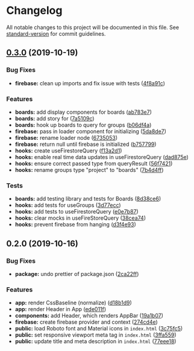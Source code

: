 # Changelog

All notable changes to this project will be documented in this file. See [standard-version](https://github.com/conventional-changelog/standard-version) for commit guidelines.

## [0.3.0](https://github.com/getcorgi/corgi/compare/v0.2.0...v0.3.0) (2019-10-19)


### Bug Fixes

* **firebase:** clean up imports and fix issue with tests ([4f8a91c](https://github.com/getcorgi/corgi/commit/4f8a91c))


### Features

* **boards:** add display components for boards ([ab783e7](https://github.com/getcorgi/corgi/commit/ab783e7))
* **boards:** add story for <Boards /> ([7a5109c](https://github.com/getcorgi/corgi/commit/7a5109c))
* **boards:** hook up boards to query for groups ([b06df4a](https://github.com/getcorgi/corgi/commit/b06df4a))
* **firebase:** pass in loader component for initializing ([5da8de7](https://github.com/getcorgi/corgi/commit/5da8de7))
* **firebase:** rename loader node ([6735053](https://github.com/getcorgi/corgi/commit/6735053))
* **firebase:** return null until firebase is initialized ([b757799](https://github.com/getcorgi/corgi/commit/b757799))
* **hooks:** create useFirestoreQuery ([f13a2d1](https://github.com/getcorgi/corgi/commit/f13a2d1))
* **hooks:** enable real time data updates in useFirestoreQuery ([dad875e](https://github.com/getcorgi/corgi/commit/dad875e))
* **hooks:** ensure correct passed type from queryResult ([56f7421](https://github.com/getcorgi/corgi/commit/56f7421))
* **hooks:** rename groups type "project" to "boards" ([7b4d4ff](https://github.com/getcorgi/corgi/commit/7b4d4ff))


### Tests

* **boards:** add testing library and tests for Boards ([8d38ce6](https://github.com/getcorgi/corgi/commit/8d38ce6))
* **hooks:** add tests for useGroups ([3d77ecc](https://github.com/getcorgi/corgi/commit/3d77ecc))
* **hooks:** add tests to useFirestoreQuery ([e0e7b87](https://github.com/getcorgi/corgi/commit/e0e7b87))
* **hooks:** clear mocks in useFireStoreQuery ([38cea74](https://github.com/getcorgi/corgi/commit/38cea74))
* **hooks:** prevent firebase from hanging ([d3f4e93](https://github.com/getcorgi/corgi/commit/d3f4e93))



## 0.2.0 (2019-10-16)


### Bug Fixes

* **package:** undo prettier of package.json ([2ca22ff](https://github.com/getcorgi/corgi/commit/2ca22ff))


### Features

* **app:** render CssBaseline (normalize) ([d18b1d9](https://github.com/getcorgi/corgi/commit/d18b1d9))
* **app:** render Header in App ([ede011f](https://github.com/getcorgi/corgi/commit/ede011f))
* **components:** add Header, which renders AppBar ([19a1b07](https://github.com/getcorgi/corgi/commit/19a1b07))
* **firebase:** create firebase provider and context ([274cd4e](https://github.com/getcorgi/corgi/commit/274cd4e))
* **public:** load Roboto font and Material icons in `index.html` ([3c75fc5](https://github.com/getcorgi/corgi/commit/3c75fc5))
* **public:** set responsive viewport meta tag in `index.html` ([3ffa559](https://github.com/getcorgi/corgi/commit/3ffa559))
* **public:** update title and meta description in `index.html` ([77eee18](https://github.com/getcorgi/corgi/commit/77eee18))
